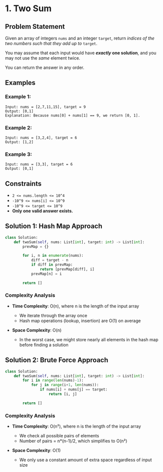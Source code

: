 # 1. Two Sum

## Problem Statement

Given an array of integers `nums` and an integer `target`, return *indices of the two numbers such that they add up to* `target`.

You may assume that each input would have ***exactly* one solution**, and you may not use the *same* element twice.

You can return the answer in any order.

## Examples

### Example 1:
```
Input: nums = [2,7,11,15], target = 9
Output: [0,1]
Explanation: Because nums[0] + nums[1] == 9, we return [0, 1].
```

### Example 2:
```
Input: nums = [3,2,4], target = 6
Output: [1,2]
```

### Example 3:
```
Input: nums = [3,3], target = 6
Output: [0,1]
```

## Constraints
* `2 <= nums.length <= 10^4`
* `-10^9 <= nums[i] <= 10^9`
* `-10^9 <= target <= 10^9`
* **Only one valid answer exists.**

## Solution 1: Hash Map Approach

```python
class Solution:
    def twoSum(self, nums: List[int], target: int) -> List[int]:
        prevMap = {}
        
        for i, n in enumerate(nums):
            diff = target - n
            if diff in prevMap:
                return [prevMap[diff], i]
            prevMap[n] = i
        
        return []
```

### Complexity Analysis

- **Time Complexity**: O(n), where n is the length of the input array
  - We iterate through the array once
  - Hash map operations (lookup, insertion) are O(1) on average

- **Space Complexity**: O(n)
  - In the worst case, we might store nearly all elements in the hash map before finding a solution

## Solution 2: Brute Force Approach

```python
class Solution:
    def twoSum(self, nums: List[int], target: int) -> List[int]:
        for i in range(len(nums)-1):
            for j in range(i+1, len(nums)):
                if nums[i] + nums[j] == target:
                    return [i, j]
        
        return []
```

### Complexity Analysis

- **Time Complexity**: O(n²), where n is the length of the input array
  - We check all possible pairs of elements
  - Number of pairs = n*(n-1)/2, which simplifies to O(n²)

- **Space Complexity**: O(1)
  - We only use a constant amount of extra space regardless of input size